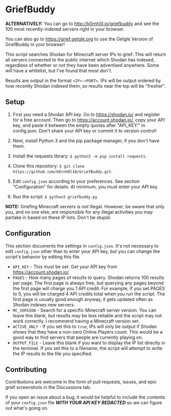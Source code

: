 # GriefBuddy
**ALTERNATIVELY:** You can go to http://k0rnh0l.io/griefbuddy and see the 100 most recently-indexed servers right in your browser. 

You can also go to https://grief.getgle.org to use the Getgle Version of GriefBuddy in your browser!

This script searches Shodan for Minecraft server IPs to grief. This will return all servers connected to the public
internet which Shodan has indexed, regardless of whether or not they have been advertised anywhere. Some will have a whitelist,
but I've found that most don't.

Results are output in the format `<IP>:<PORT>`. IPs will be output ordered by how recently Shodan indexed
them, so results near the top will be "fresher".

## Setup
1. First you need a Shodan API key. Go to https://shodan.io/ and register for a free account. Then go to https://account.shodan.io/, copy
your API key, and paste it between the empty quotes after "API_KEY:" in config.json. Don't share your API key or commit it to
version control!

2. Next, install Python 3 and the pip package manager, if you don't have them.

3. Install the requests library: `$ python3 -m pip install requests`.

4. Clone this repository: `$ git clone https://github.com/k0rnh0li0/GriefBuddy.git`.

5. Edit `config.json` according to your preferences. See section "Configuration" for details. At minimum, you must enter your API key.

6. Run the script: `$ python3 griefbuddy.py`

**NOTE:** Griefing Minecraft servers is *not* illegal. However, be aware that only you, and no one else, are responsible for any
illegal activities you may partake in based on these IP lists. Don't be stupid.

## Configuration
This section documents the settings in `config.json`. It's not necessary to edit `config.json` other than to enter your API key, but you can
change the script's behavior by editing this file.

* `API_KEY` - This must be set. Get your API key from https://account.shodan.io/.
* `PAGES` - How many pages of results to query. Shodan returns 100 results per page. The first page is always free, but querying any pages
beyond the first page will charge you 1 API credit. For example, if you set PAGES to 5, you will be charged 4 API credits total when you
run the script. The first page is usually good enough anyway, it gets updated often as Shodan indexes new servers.
* `MC_VERSION` - Search for a specific Minecraft server version. You can leave this blank, but results may be less reliable and the script
may not work correctly. I recommend having a Minecraft version set.
* `ACTIVE_ONLY` - If you set this to `true`, IPs will only be output if Shodan shows that they have a non-zero Online Players count. This
would be a good way to find servers that people are currently playing on.
* `OUTPUT_FILE` - Leave this blank if you want to display the IP list directly in the terminal. If you set this to a filename, the script will
attempt to write the IP results to the file you specified.

## Contributing
Contributions are welcome in the form of pull requests, issues, and epic grief screenshots in the Discussions tab.

If you open an issue about a bug, it would be helpful to include the contents of your `config.json` file ***WITH YOUR API KEY REDACTED***
so we can figure out what's going on.
